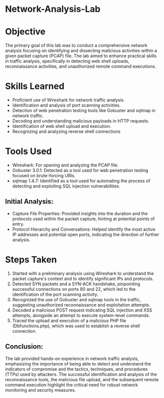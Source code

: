 # Network-Analysis-Lab

# Objective

The primary goal of this lab was to conduct a comprehensive network analysis focusing on identifying and dissecting malicious activities within a given packet capture (PCAP) file. The lab aimed to enhance practical skills in traffic analysis, specifically in detecting web shell uploads, reconnaissance activities, and unauthorized remote command executions.

# Skills Learned

- Proficient use of Wireshark for network traffic analysis.
- Identification and analysis of port scanning activities.
- Detection of web penetration testing tools like Gobuster and sqlmap in network traffic.
- Decoding and understanding malicious payloads in HTTP requests.
- Identification of web shell upload and execution.
- Recognizing and analyzing reverse shell connections

# Tools Used

- Wireshark: For opening and analyzing the PCAP file.
- Gobuster 3.0.1: Detected as a tool used for web penetration testing focused on brute-forcing URIs.
- sqlmap 1.4.7: Identified as a tool used for automating the process of detecting and exploiting SQL injection vulnerabilities.

## Initial Analysis:
- Capture File Properties: Provided insights into the duration and the protocols used within the packet capture, hinting at potential points of entry.
- Protocol Hierarchy and Conversations: Helped identify the most active IP addresses and potential open ports, indicating the direction of further analysis.

# Steps Taken
1. Started with a preliminary analysis using Wireshark to understand the packet capture's context and to identify significant IPs and protocols.
2. Detected SYN packets and a SYN-ACK handshake, pinpointing successful connections on ports 80 and 22, which led to the identification of the port scanning activity.
3. Recognized the use of Gobuster and sqlmap tools in the traffic, suggesting unauthorized reconnaissance and exploitation attempts.
4. Decoded a malicious POST request indicating SQL injection and XSS attempts, alongside an attempt to execute system-level commands.
5. Traced the upload and execution of a malicious PHP file (Dbfunctions.php), which was used to establish a reverse shell connection.


## Conclusion:
The lab provided hands-on experience in network traffic analysis, emphasizing the importance of being able to detect and understand the indicators of compromise and the tactics, techniques, and procedures (TTPs) used by attackers. The successful identification and analysis of the reconnaissance tools, the malicious file upload, and the subsequent remote command execution highlight the critical need for robust network monitoring and security measures.
